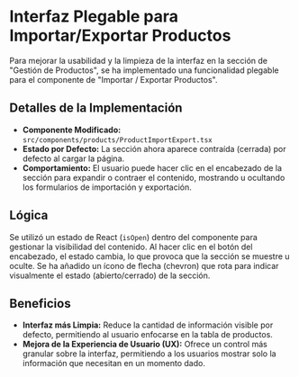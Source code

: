 # Interfaz Plegable para Importar/Exportar Productos

Para mejorar la usabilidad y la limpieza de la interfaz en la sección de "Gestión de Productos", se ha implementado una funcionalidad plegable para el componente de "Importar / Exportar Productos".

## Detalles de la Implementación

- **Componente Modificado:** `src/components/products/ProductImportExport.tsx`
- **Estado por Defecto:** La sección ahora aparece contraída (cerrada) por defecto al cargar la página.
- **Comportamiento:** El usuario puede hacer clic en el encabezado de la sección para expandir o contraer el contenido, mostrando u ocultando los formularios de importación y exportación.

## Lógica

Se utilizó un estado de React (`isOpen`) dentro del componente para gestionar la visibilidad del contenido. Al hacer clic en el botón del encabezado, el estado cambia, lo que provoca que la sección se muestre u oculte. Se ha añadido un ícono de flecha (chevron) que rota para indicar visualmente el estado (abierto/cerrado) de la sección.

## Beneficios

- **Interfaz más Limpia:** Reduce la cantidad de información visible por defecto, permitiendo al usuario enfocarse en la tabla de productos.
- **Mejora de la Experiencia de Usuario (UX):** Ofrece un control más granular sobre la interfaz, permitiendo a los usuarios mostrar solo la información que necesitan en un momento dado. 